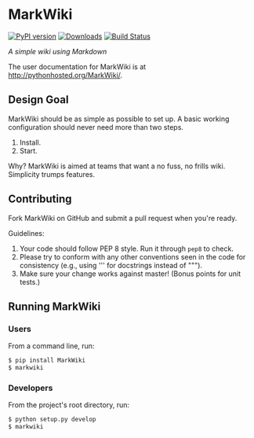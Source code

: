 MarkWiki
========

[![PyPI version][fury]](http://badge.fury.io/py/MarkWiki)
[![Downloads][pypip]](https://crate.io/packages/MarkWiki)
[![Build Status][travis]](https://travis-ci.org/mblayman/markwiki)

*A simple wiki using Markdown*

The user documentation for MarkWiki is at http://pythonhosted.org/MarkWiki/.

Design Goal
-----------

MarkWiki should be as simple as possible to set up. A basic working
configuration should never need more than two steps.

1.  Install.
2.  Start.

Why? MarkWiki is aimed at teams that want a no fuss, no frills wiki. Simplicity
trumps features.

Contributing
------------

Fork MarkWiki on GitHub and submit a pull request when you're ready.

Guidelines:

1.  Your code should follow PEP 8 style. Run it through `pep8` to check.
2.  Please try to conform with any other conventions seen in the code for
    consistency (e.g., using ''' for docstrings instead of """).
3.  Make sure your change works against master! (Bonus points for unit tests.)

Running MarkWiki
----------------

### Users

From a command line, run:

```bash
$ pip install MarkWiki
$ markwiki
```

### Developers

From the project's root directory, run:

```bash
$ python setup.py develop
$ markwiki
```

[fury]: https://badge.fury.io/py/MarkWiki.png
[pypip]: https://pypip.in/d/MarkWiki/badge.png
[travis]: https://travis-ci.org/mblayman/markwiki.png?branch=master
